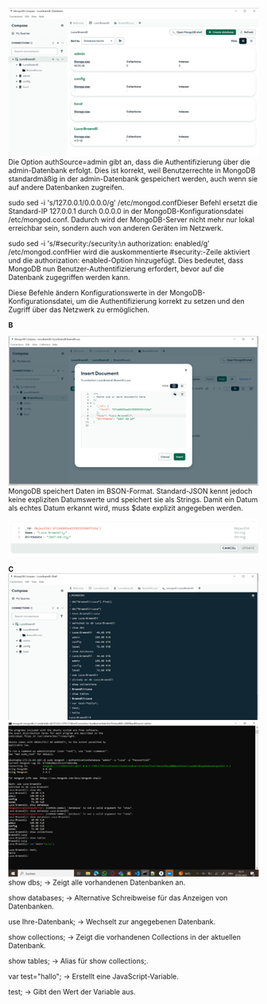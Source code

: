 ![](Mongodb.PNG)
Die Option authSource=admin gibt an, dass die Authentifizierung über die admin-Datenbank erfolgt. Dies ist korrekt, weil Benutzerrechte in MongoDB standardmäßig in der admin-Datenbank gespeichert werden, auch wenn sie auf andere Datenbanken zugreifen.

sudo sed -i 's/127.0.0.1/0.0.0.0/g' /etc/mongod.confDieser Befehl ersetzt die Standard-IP 127.0.0.1 durch 0.0.0.0 in der MongoDB-Konfigurationsdatei /etc/mongod.conf. Dadurch wird der MongoDB-Server nicht mehr nur lokal erreichbar sein, sondern auch von anderen Geräten im Netzwerk.

sudo sed -i 's/#security:/security:\n  authorization: enabled/g' /etc/mongod.confHier wird die auskommentierte #security:-Zeile aktiviert und die authorization: enabled-Option hinzugefügt. Dies bedeutet, dass MongoDB nun Benutzer-Authentifizierung erfordert, bevor auf die Datenbank zugegriffen werden kann.

Diese Befehle ändern Konfigurationswerte in der MongoDB-Konfigurationsdatei, um die Authentifizierung korrekt zu setzen und den Zugriff über das Netzwerk zu ermöglichen.

**B**

![](2.PNG)
MongoDB speichert Daten im BSON-Format. Standard-JSON kennt jedoch keine expliziten Datumswerte und speichert sie als Strings. Damit ein Datum als echtes Datum erkannt wird, muss $date explizit angegeben werden.


![](5.png)

**C**
![](3.PNG)
![](4.PNG)
show dbs; → Zeigt alle vorhandenen Datenbanken an.

show databases; → Alternative Schreibweise für das Anzeigen von Datenbanken.

use Ihre-Datenbank; → Wechselt zur angegebenen Datenbank.

show collections; → Zeigt die vorhandenen Collections in der aktuellen Datenbank.

show tables; → Alias für show collections;.

var test="hallo"; → Erstellt eine JavaScript-Variable.

test; → Gibt den Wert der Variable aus.

